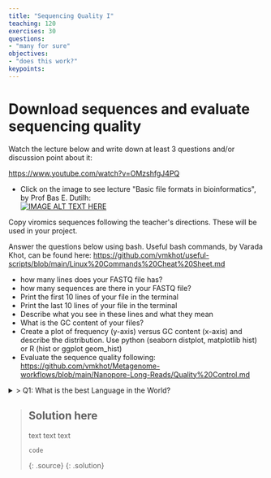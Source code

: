 ```yaml
---
title: "Sequencing Quality I"
teaching: 120
exercises: 30
questions:
- "many for sure"
objectives:
- "does this work?"
keypoints:
---
```


# Download sequences and evaluate sequencing quality

Watch the lecture below and write down at least 3 questions and/or discussion point about it:

https://www.youtube.com/watch?v=OMzshfgJ4PQ  

- Click on the image to see lecture "Basic file formats in bioinformatics", by Prof Bas E. Dutilh:  
[![IMAGE ALT TEXT HERE](https://img.youtube.com/vi/D4WDdAbZW1Y/0.jpg)](https://www.youtube.com/watch?v=D4WDdAbZW1Y)

Copy viromics sequences following the teacher's directions. These will be used in your project.        

Answer the questions below using bash. Useful bash commands, by Varada Khot, can be found here: https://github.com/vmkhot/useful-scripts/blob/main/Linux%20Commands%20Cheat%20Sheet.md  

- how many lines does your FASTQ file has?
- how many sequences are there in your FASTQ file?
- Print the first 10 lines of your file in the terminal
- Print the last 10 lines of your file in the terminal
- Describe what you see in these lines and what they mean
- What is the GC content of your files?
- Create a plot of frequency (y-axis) versus GC content (x-axis) and describe the distribution. Use python (seaborn distplot, matplotlib hist) or R (hist or ggplot geom_hist)
- Evaluate the sequence quality following: https://github.com/vmkhot/Metagenome-workflows/blob/main/Nanopore-Long-Reads/Quality%20Control.md



<details> 
  <summary>
    > Q1: What is the best Language in the World? </summary>
  A1: JavaScript 
</details>


> ## Solution here
>
> text
> text
> text
>
> ~~~
> code
> ~~~
> {: .source}
{: .solution}
